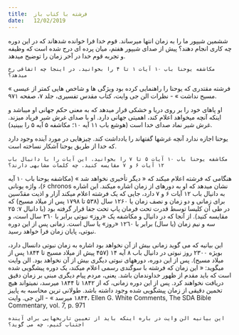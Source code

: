 ```yaml
---
title:  فرشته با کتاب باز
date:   12/02/2019
---
```


ششمین شیپور ما را به زمان انتها میرساند. قوم خدا فرا خوانده شدهاند که در این دوره چه کاری انجام دهند؟ پیش از صدای شیپور هفتم، میان پرده ای درج شده است که وظیفه و تجربه قوم خدا در آخر زمان را توضیح میدهد.

`مکاشفه یوحنا باب ۱۰ آیات ۱ تا ۴ را بخوانید. در اینجا چه اتفاقی رخ میدهد؟`

« فرشته مقتدری که یوحنا را راهنمایی کرده بود ویژگی ها و شاخص هایی کمتر از عیسی مسیح نداشت » - نظرات الن جی وایت، کتاب مقدس تفسیری، جلد ٧، صفحه ۹٧١.   

او پاهای خود را بر روی دریا و خشکی قرار میدهد که به معنی حکم جهانی او میباشد و اینکه آنچه میخواهد اعلام کند، اهمیتی جهانی دارد. او با صدای غرش شیر فریاد میزند. غرش شیر نماد صدای خدا است (هوشع باب ۱۱ آیه ۱۰؛ مکاشفه ۵ آیه ۵ را ببینید).

یوحنا اجازه ندارد آنچه غرشها گفتهاند را یادداشت کند. چیزهایی در مورد آینده وجود دارد که خدا از طریق یوحنا آشکار نساخته است.

`مکاشفه یوحنا باب ۱۰ آیات ۵ تا ۷ را بخوانید. این آیات را با دانیال باب ۱۲ آیات ۶ و ۷ مقایسه کنید. چه کلمات مشابهی دارند؟`

هنگامی که فرشته اعلام میکند که « دیگر تأخیری نخواهد شد » (مکاشفه یوحنا باب ۱۰ آیه ۶)، واژه یونانی chronos  نشان میدهد که او به دورهای از زمان اشاره میکند. این اشاره به دانیال باب ۱۲ آیات ۶ و ۷ دارد، جایی که یک فرشته اعلام میکند آزار و اذیت مقدّسین برای زمانی و دو زمان و نصف زمان یا ۱۲۶۰ سال (۵۳۸ تا ۱۷۹۸ پس از میلاد مسیح) که در طی آن کلیسا توسط قدرت تحت فرمان پاپ تحت جفا قرار گرفته بود (با دانیال ٧: ٢۵ مقایسه کنید). از آنجا که در دانیال و مکاشفه یک «روز» نبوتی برابر با ٣٦٠ سال است، و سه و نیم زمان (یا سال) برابر با ١۲٦٠ «روز» یا سال است. زمانی پس از این دوره نبوتی، پایان زمان فرا خواهد رسید.

این بیانیه که می گوید زمانی بیش از آن نخواهد بود اشاره به زمان نبوتی دانسال دارد، بویژه ۲۳۰۰ روز نبوتی در دانیال باب ۸ آیه ۱۴ (۴۵۷ پیش از میلاد مسیح تا ۱۸۴۴ پس از میلاد مسیح). پس از این دوره، دورههای نبوتی دیگری بیش از آن نخواهد بود. الن وایت میگوید: « این زمان که فرشته با سوگندی رسمی اعلام میکند، یک دوره پیشگویی شده است که باید مقدم از ظهور خداوندمان باشد. یعنی، مردم پیام دیگری مبنی بر زمان دقیق دریافت نخواهند کرد. پس از این دوره زمانی، که از ۱۸۴۲ تا ۱۸۴۴ میرسد، نمیتواند هیچ تخمین دقیقی از زمان پیشگویی شده وجود داشته باشد. طولانی ترین محاسبه به پاییز ۱۸۴۴ میرسد » - الن جی. وایت، Ellen G. White Comments, The SDA Bible Commentary, vol. 7, p. 971

`این بیانیه الن وایت در باره اینکه باید از تعیین تاریخهایی برای آینده اجتناب کنیم، چه می گوید؟`